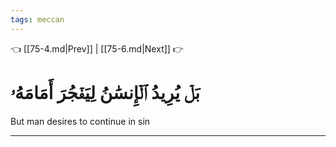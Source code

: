 ```yaml
---
tags: meccan
---
```


👈 [[75-4.md|Prev]] | [[75-6.md|Next]] 👉

# بَلۡ يُرِيدُ ٱلۡإِنسَٰنُ لِيَفۡجُرَ أَمَامَهُۥ

But man desires to continue in sin

---

